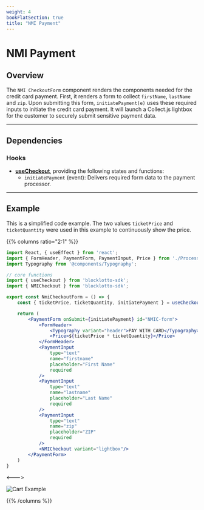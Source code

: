 ```yaml
---
weight: 4
bookFlatSection: true
title: "NMI Payment"
---
```


# NMI Payment

## Overview

The `NMI CheckoutForm` component renders the components needed for the credit card payment. First, it renders a form to collect `firstName`, `lastName` and `zip`. Upon submitting this form, `initiatePayment(e)` uses these required inputs to initiate the credit card payment. It will launch a Collect.js lightbox for the customer to securely submit sensitive payment data.

---

## Dependencies

### Hooks

* [**useCheckout**](/docs/hooks/use-checkout/), providing the following states and functions:
    + `initiatePayment` (event): Delivers required form data to the payment processor.

---

## Example

This is a simplified code example. The two values `ticketPrice` and `ticketQuantity` were used in this example to continuously show the price.

{{% columns ratio="2:1" %}}

```jsx
import React, { useEffect } from 'react';
import { FormHeader, PaymentForm, PaymentInput, Price } from './Processors.styles';
import Typography from '@components/Typography';

// core functions
import { useCheckout } from 'blocklotto-sdk';
import { NMICheckout } from 'blocklotto-sdk';

export const NmiCheckoutForm = () => {
    const { ticketPrice, ticketQuantity, initiatePayment } = useCheckout();

    return (
        <PaymentForm onSubmit={initiatePayment} id="NMIC-form">
            <FormHeader>
                <Typography variant="header">PAY WITH CARD</Typography>
                <Price>${ticketPrice * ticketQuantity}</Price>
            </FormHeader>
            <PaymentInput
                type="text"
                name="firstname"
                placeholder="First Name"
                required
            />
            <PaymentInput
                type="text"
                name="lastname"
                placeholder="Last Name"
                required
            />
            <PaymentInput
                type="text"
                name="zip"
                placeholder="ZIP"
                required
            />
            <NMICheckout variant="lightbox"/>
        </PaymentForm>
    )
}

```

<--->

![Cart Example](/checkout/cart-example-v2.png)

{{% /columns %}}